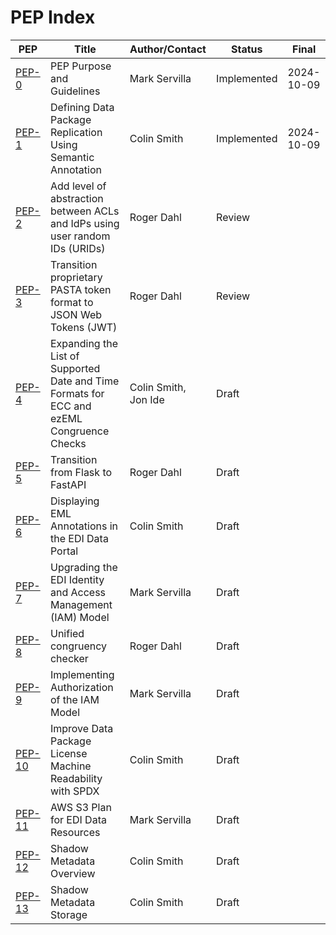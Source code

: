 # PEP Index

| PEP                      | Title                                                                                     | Author/Contact       | Status      | Final      |
|--------------------------|-------------------------------------------------------------------------------------------|----------------------|-------------|------------|
| [PEP-0](peps/pep-0.md)   | PEP Purpose and Guidelines                                                                | Mark Servilla        | Implemented | 2024-10-09 |
| [PEP-1](peps/pep-1.md)   | Defining Data Package Replication Using Semantic Annotation                               | Colin Smith          | Implemented | 2024-10-09 |
| [PEP-2](peps/pep-2.md)   | Add level of abstraction between ACLs and IdPs using user random IDs (URIDs)              | Roger Dahl           | Review      |            |
| [PEP-3](peps/pep-3.md)   | Transition proprietary PASTA token format to JSON Web Tokens (JWT)                        | Roger Dahl           | Review      |            |
| [PEP-4](peps/pep-4.md)   | Expanding the List of Supported Date and Time Formats for ECC and ezEML Congruence Checks | Colin Smith, Jon Ide | Draft       |            |
| [PEP-5](peps/pep-5.md)   | Transition from Flask to FastAPI                                                          | Roger Dahl           | Draft       |            |
| [PEP-6](peps/pep-6.md)   | Displaying EML Annotations in the EDI Data Portal                                         | Colin Smith          | Draft       |            |
| [PEP-7](peps/pep-7.md)   | Upgrading the EDI Identity and Access Management (IAM) Model                              | Mark Servilla        | Draft       |            |
| [PEP-8](peps/pep-8.md)   | Unified congruency checker                                                                | Roger Dahl           | Draft       |            |
| [PEP-9](peps/pep-9.md)   | Implementing Authorization of the IAM Model                                               | Mark Servilla        | Draft       |            |
| [PEP-10](peps/pep-10.md) | Improve Data Package License Machine Readability with SPDX                                | Colin Smith          | Draft       |            |
| [PEP-11](peps/pep-11.md) | AWS S3 Plan for EDI Data Resources                                                        | Mark Servilla        | Draft       |            |
| [PEP-12](peps/pep-12.md) | Shadow Metadata Overview                                                                  | Colin Smith | Draft       |            |
| [PEP-13](peps/pep-13.md) | Shadow Metadata Storage                                                                   | Colin Smith | Draft       |            |